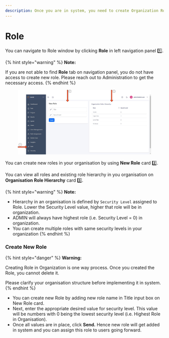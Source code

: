 ```yaml
---
description: Once you are in system, you need to create Organization Roles in system.
---
```


# Role

You can navigate to Role window by clicking **Role** in left navigation panel :one:.

{% hint style="warning" %}
**Note:**&#x20;

If you are not able to find **Role** tab on navigation panel, you do not have access to create new role. Please reach out to Administration to get the necessary access.
{% endhint %}

<figure><img src="../../.gitbook/assets/Role window.jpg" alt=""><figcaption></figcaption></figure>

You can create new roles in your organisation by using **New Role** card :two:.

You can view all roles and existing role hierarchy in you organisation on **Organisation Role Hierarchy** card :three:.

{% hint style="warning" %}
**Note:**

* Hierarchy in an organisation is defined by `Security Level` assigned to Role. Lower the Security Level value, higher that role will be in organization.
* ADMIN will always have highest role (i.e. Security Level = 0) in organization.
* You can create multiple roles with same security levels in your organization
{% endhint %}



### Create New Role

{% hint style="danger" %}
**Warning:**

Creating Role in Organization is one way process. Once you created the Role, you cannot delete it.&#x20;

Please clarify your organisation structure before implementing it in system.
{% endhint %}

* You can create new Role by adding new role name in Title input box on New Role card.
* Next, enter the appropriate desired value for security level. This value will be numbers with 0 being the lowest security level (i.e. Highest Role in Organisation).
* Once all values are in place, click **Send.** Hence new role will get added in system and you can assign this role to users going forward.
